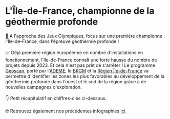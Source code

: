 # L'Île-de-France, championne de la géothermie profonde

🥇 A l'approche des Jeux Olympiques, focus sur une première championne : l'Île-de-France, dans l'épreuve géothermie profonde !\
\
📈 Déjà première région européenne en nombre d'installations en fonctionnement, l'Ile-de-France connaît une forte hausse du nombre de projets depuis 2023. Et cela n'est pas prêt de s'arrêter ! Le programme [Geoscan](https://www.geothermies.fr/geoscan-idf), porté par l'[ADEME](https://www.ademe.fr/), le [BRGM](https://www.brgm.fr/fr) et la [Région Île-de-France](https://www.iledefrance.fr/) va permettre d'identifier les zones les plus favorables au développement de la géothermie profonde dans l'ouest et le sud de la région grâce à de nouvelles campagnes d'exploration.\
\
👇 Petit récapitulatif en chiffres-clés ci-dessous.\
\
🤓 Retrouvez également nos précédentes infographies [ici](https://france-chaleur-urbaine.beta.gouv.fr/ressources/supports).
